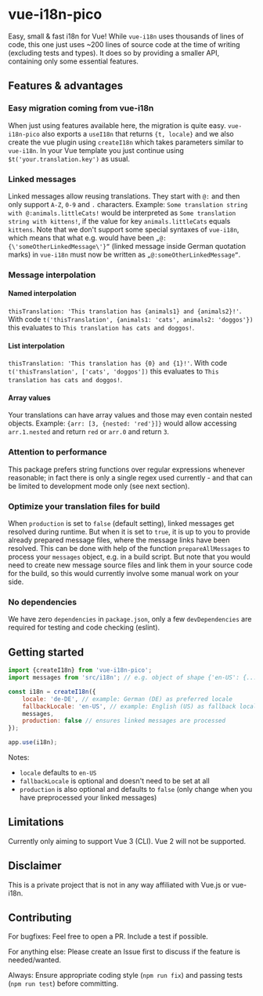 # vue-i18n-pico

Easy, small & fast i18n for Vue! While `vue-i18n` uses thousands of lines of code, this one just uses ~200 lines of source code at the time of writing (excluding tests and types). It does so by providing a smaller API, containing only some essential features.

## Features & advantages

### Easy migration coming from vue-i18n

When just using features available here, the migration is quite easy. `vue-i18n-pico` also exports a `useI18n` that returns `{t, locale}` and we also create the vue plugin using `createI18n` which takes parameters similar to `vue-i18n`. In your Vue template you just continue using `$t('your.translation.key')` as usual.

### Linked messages

Linked messages allow reusing translations. They start with `@:` and then only support `A-Z`, `0-9` and `.` characters. Example: `Some translation string with @:animals.littleCats!` would be interpreted as `Some translation string with kittens!`, if the value for key `animals.littleCats` equals `kittens`.
Note that we don't support some special syntaxes of `vue-i18n`, which means that what e.g. would have been `„@:{\'someOtherLinkedMessage\'}“` (linked message inside German quotation marks) in `vue-i18n` must now be written as `„@:someOtherLinkedMessage“`.

### Message interpolation

#### Named interpolation

`thisTranslation: 'This translation has {animals1} and {animals2}!'`. With code `t('thisTranslation', {animals1: 'cats', animals2: 'doggos'})` this evaluates to `This translation has cats and doggos!`.

#### List interpolation

`thisTranslation: 'This translation has {0} and {1}!'`. With code `t('thisTranslation', ['cats', 'doggos'])` this evaluates to `This translation has cats and doggos!`.

#### Array values

Your translations can have array values and those may even contain nested objects. Example: `{arr: [3, {nested: 'red'}]}` would allow accessing `arr.1.nested` and return `red` or `arr.0` and return `3`.

### Attention to performance

This package prefers string functions over regular expressions whenever reasonable; in fact there is only a single regex used currently - and that can be limited to development mode only (see next section).

### Optimize your translation files for build

When `production` is set to `false` (default setting), linked messages get resolved during runtime. But when it is set to `true`, it is up to you to provide already prepared message files, where the message links have been resolved. This can be done with help of the function `prepareAllMessages` to process your `messages` object, e.g. in a build script. But note that you would need to create new message source files and link them in your source code for the build, so this would currently involve some manual work on your side.

### No dependencies

We have zero `dependencies` in `package.json`, only a few `devDependencies` are required for testing and code checking (eslint).

## Getting started

```js
import {createI18n} from 'vue-i18n-pico';
import messages from 'src/i18n'; // e.g. object of shape {'en-US': {...}, 'de-DE': {...}}

const i18n = createI18n({
    locale: 'de-DE', // example: German (DE) as preferred locale
    fallbackLocale: 'en-US', // example: English (US) as fallback locale
    messages,
    production: false // ensures linked messages are processed
});

app.use(i18n);
```

Notes:

* `locale` defaults to `en-US`
* `fallbackLocale` is optional and doesn't need to be set at all
* `production` is also optional and defaults to `false` (only change when you have preprocessed your linked messages)

## Limitations

Currently only aiming to support Vue 3 (CLI). Vue 2 will not be supported.

## Disclaimer

This is a private project that is not in any way affiliated with Vue.js or vue-i18n.

## Contributing

For bugfixes: Feel free to open a PR. Include a test if possible.

For anything else: Please create an Issue first to discuss if the feature is needed/wanted.

Always: Ensure appropriate coding style (`npm run fix`) and passing tests (`npm run test`) before committing.
